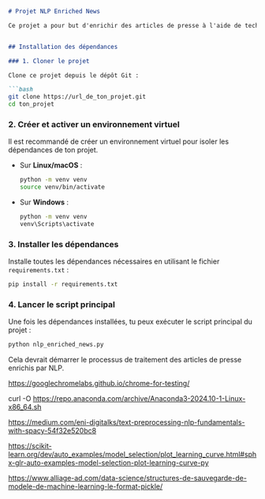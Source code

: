 

```markdown
# Projet NLP Enriched News

Ce projet a pour but d'enrichir des articles de presse à l'aide de techniques de traitement du langage naturel (NLP). Ce `README.md` explique comment installer les dépendances, configurer l'environnement, et exécuter le script principal.


## Installation des dépendances

### 1. Cloner le projet

Clone ce projet depuis le dépôt Git :

```bash
git clone https://url_de_ton_projet.git
cd ton_projet
```

### 2. Créer et activer un environnement virtuel

Il est recommandé de créer un environnement virtuel pour isoler les dépendances de ton projet.

- Sur **Linux/macOS** :

  ```bash
  python -m venv venv
  source venv/bin/activate
  ```

- Sur **Windows** :

  ```bash
  python -m venv venv
  venv\Scripts\activate
  ```

### 3. Installer les dépendances

Installe toutes les dépendances nécessaires en utilisant le fichier `requirements.txt` :

```bash
pip install -r requirements.txt
```

### 4. Lancer le script principal

Une fois les dépendances installées, tu peux exécuter le script principal du projet :

```bash
python nlp_enriched_news.py
```

Cela devrait démarrer le processus de traitement des articles de presse enrichis par NLP.



https://googlechromelabs.github.io/chrome-for-testing/

curl -O https://repo.anaconda.com/archive/Anaconda3-2024.10-1-Linux-x86_64.sh

https://medium.com/eni-digitalks/text-preprocessing-nlp-fundamentals-with-spacy-54f32e520bc8

https://scikit-learn.org/dev/auto_examples/model_selection/plot_learning_curve.html#sphx-glr-auto-examples-model-selection-plot-learning-curve-py

https://www.alliage-ad.com/data-science/structures-de-sauvegarde-de-modele-de-machine-learning-le-format-pickle/